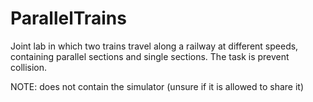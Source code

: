 # ParallelTrains
Joint lab in which two trains travel along a railway at different speeds, containing parallel sections and single sections. The task is prevent collision.

NOTE: does not contain the simulator (unsure if it is allowed to share it)
